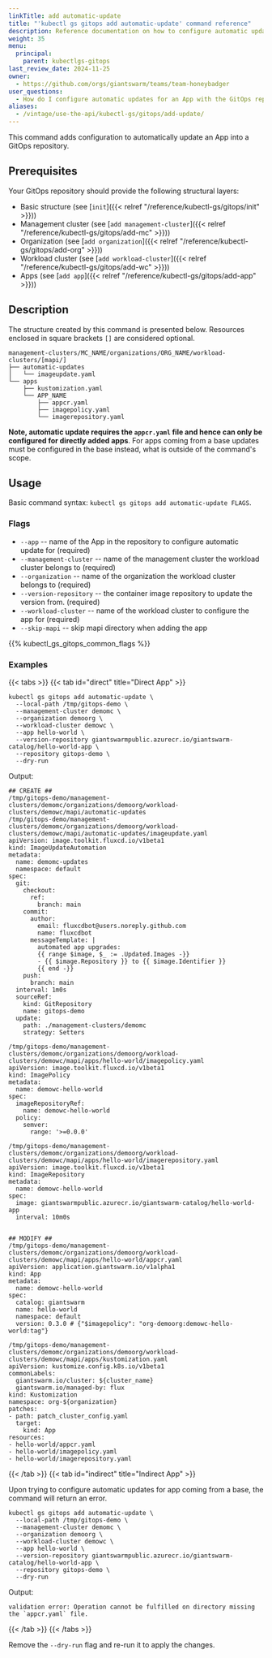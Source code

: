 ```yaml
---
linkTitle: add automatic-update
title: "'kubectl gs gitops add automatic-update' command reference"
description: Reference documentation on how to configure automatic updates for an App to the GitOps repository.
weight: 35
menu:
  principal:
    parent: kubectlgs-gitops
last_review_date: 2024-11-25
owner:
  - https://github.com/orgs/giantswarm/teams/team-honeybadger
user_questions:
  - How do I configure automatic updates for an App with the GitOps repository?
aliases:
  - /vintage/use-the-api/kubectl-gs/gitops/add-update/
---
```


This command adds configuration to automatically update an App into a GitOps repository.

## Prerequisites

Your GitOps repository should provide the following structural layers:

- Basic structure (see [`init`]({{< relref "/reference/kubectl-gs/gitops/init" >}}))
- Management cluster (see [`add management-cluster`]({{< relref "/reference/kubectl-gs/gitops/add-mc" >}}))
- Organization (see [`add organization`]({{< relref "/reference/kubectl-gs/gitops/add-org" >}}))
- Workload cluster (see [`add workload-cluster`]({{< relref "/reference/kubectl-gs/gitops/add-wc" >}}))
- Apps (see [`add app`]({{< relref "/reference/kubectl-gs/gitops/add-app" >}}))

## Description

The structure created by this command is presented below. Resources enclosed in square brackets `[]` are considered optional.

```nohighlight
management-clusters/MC_NAME/organizations/ORG_NAME/workload-clusters/[mapi/]
├── automatic-updates
│   └── imageupdate.yaml
└── apps
    ├── kustomization.yaml
    └── APP_NAME
        ├── appcr.yaml
        ├── imagepolicy.yaml
        └── imagerepository.yaml
```

**Note, automatic update requires the `appcr.yaml` file and hence can only be configured for directly added apps**. For apps
coming from a base updates must be configured in the base instead, what is outside of the command's scope.

## Usage

Basic command syntax: `kubectl gs gitops add automatic-update FLAGS`.

### Flags

- `--app` -- name of the App in the repository to configure automatic update for (required)
- `--management-cluster` -- name of the management cluster the workload cluster belongs to (required)
- `--organization` -- name of the organization the workload cluster belongs to (required)
- `--version-repository` -- the container image repository to update the version from. (required)
- `--workload-cluster` -- name of the workload cluster to configure the app for (required)
- `--skip-mapi` -- skip mapi directory when adding the app

{{% kubectl_gs_gitops_common_flags %}}

### Examples

{{< tabs >}}
{{< tab id="direct" title="Direct App" >}}

```nohighlight
kubectl gs gitops add automatic-update \
  --local-path /tmp/gitops-demo \
  --management-cluster demomc \
  --organization demoorg \
  --workload-cluster demowc \
  --app hello-world \
  --version-repository giantswarmpublic.azurecr.io/giantswarm-catalog/hello-world-app \
  --repository gitops-demo \
  --dry-run
```

Output:

```nohighlight
## CREATE ##
/tmp/gitops-demo/management-clusters/demomc/organizations/demoorg/workload-clusters/demowc/mapi/automatic-updates
/tmp/gitops-demo/management-clusters/demomc/organizations/demoorg/workload-clusters/demowc/mapi/automatic-updates/imageupdate.yaml
apiVersion: image.toolkit.fluxcd.io/v1beta1
kind: ImageUpdateAutomation
metadata:
  name: demomc-updates
  namespace: default
spec:
  git:
    checkout:
      ref:
        branch: main
    commit:
      author:
        email: fluxcdbot@users.noreply.github.com
        name: fluxcdbot
      messageTemplate: |
        automated app upgrades:
        {{ range $image, $_ := .Updated.Images -}}
        - {{ $image.Repository }} to {{ $image.Identifier }}
        {{ end -}}
    push:
      branch: main
  interval: 1m0s
  sourceRef:
    kind: GitRepository
    name: gitops-demo
  update:
    path: ./management-clusters/demomc
    strategy: Setters

/tmp/gitops-demo/management-clusters/demomc/organizations/demoorg/workload-clusters/demowc/mapi/apps/hello-world/imagepolicy.yaml
apiVersion: image.toolkit.fluxcd.io/v1beta1
kind: ImagePolicy
metadata:
  name: demowc-hello-world
spec:
  imageRepositoryRef:
    name: demowc-hello-world
  policy:
    semver:
      range: '>=0.0.0'

/tmp/gitops-demo/management-clusters/demomc/organizations/demoorg/workload-clusters/demowc/mapi/apps/hello-world/imagerepository.yaml
apiVersion: image.toolkit.fluxcd.io/v1beta1
kind: ImageRepository
metadata:
  name: demowc-hello-world
spec:
  image: giantswarmpublic.azurecr.io/giantswarm-catalog/hello-world-app
  interval: 10m0s


## MODIFY ##
/tmp/gitops-demo/management-clusters/demomc/organizations/demoorg/workload-clusters/demowc/mapi/apps/hello-world/appcr.yaml
apiVersion: application.giantswarm.io/v1alpha1
kind: App
metadata:
  name: demowc-hello-world
spec:
  catalog: giantswarm
  name: hello-world
  namespace: default
  version: 0.3.0 # {"$imagepolicy": "org-demoorg:demowc-hello-world:tag"}

/tmp/gitops-demo/management-clusters/demomc/organizations/demoorg/workload-clusters/demowc/mapi/apps/kustomization.yaml
apiVersion: kustomize.config.k8s.io/v1beta1
commonLabels:
  giantswarm.io/cluster: ${cluster_name}
  giantswarm.io/managed-by: flux
kind: Kustomization
namespace: org-${organization}
patches:
- path: patch_cluster_config.yaml
  target:
    kind: App
resources:
- hello-world/appcr.yaml
- hello-world/imagepolicy.yaml
- hello-world/imagerepository.yaml
```

{{< /tab >}}
{{< tab id="indirect" title="Indirect App" >}}

Upon trying to configure automatic updates for app coming from a base, the command will return an error.

```nohighlight
kubectl gs gitops add automatic-update \
  --local-path /tmp/gitops-demo \
  --management-cluster demomc \
  --organization demoorg \
  --workload-cluster demowc \
  --app hello-world \
  --version-repository giantswarmpublic.azurecr.io/giantswarm-catalog/hello-world-app \
  --repository gitops-demo \
  --dry-run
```

Output:

```nohighlight
validation error: Operation cannot be fulfilled on directory missing the `appcr.yaml` file.
```

{{< /tab >}}
{{< /tabs >}}

Remove the `--dry-run` flag and re-run it to apply the changes.

